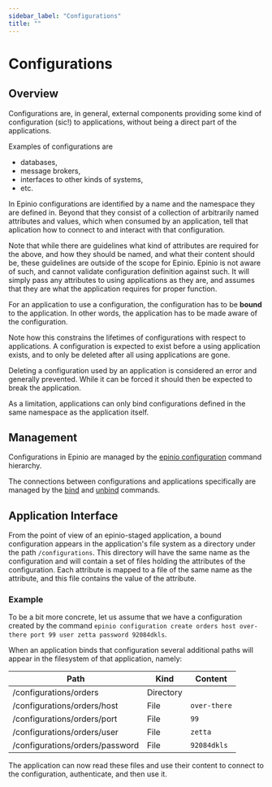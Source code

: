 ```yaml
---
sidebar_label: "Configurations"
title: ""
---
```


<head>
  <link rel="canonical" href="https://docs.epinio.io/references/configurations"/>
</head>

# Configurations

## Overview

Configurations are, in general, external components providing some kind of configuration (sic!) to
applications, without being a direct part of the applications.

Examples of configurations are

  - databases,
  - message brokers,
  - interfaces to other kinds of systems,
  - etc.

In Epinio configurations are identified by a name and the namespace they are defined in. Beyond
that they consist of a collection of arbitrarily named attributes and values, which when
consumed by an application, tell that aplication how to connect to and interact with that
configuration.

Note that while there are guidelines what kind of attributes are required for the above, and
how they should be named, and what their content should be, these guidelines are outside
of the scope for Epinio. Epinio is not aware of such, and cannot validate configuration
definition against such. It will simply pass any attributes to using applications as they
are, and assumes that they are what the application requires for proper function.

For an application to use a configuration, the configuration has to be __bound__ to the application. In
other words, the application has to be made aware of the configuration.

Note how this constrains the lifetimes of configurations with respect to applications. A configuration
is expected to exist before a using application exists, and to only be deleted after all
using applications are gone.

Deleting a configuration used by an application is considered an error and generally
prevented. While it can be forced it should then be expected to break the application.

As a limitation, applications can only bind configurations defined in the same namespace as the
application itself.

## Management

Configurations in Epinio are managed by the [epinio configuration](./commands/cli/configuration/epinio_configuration.md)
command hierarchy.

The connections between configurations and applications specifically are managed by the
[bind](./commands/cli/configuration/epinio_configuration_bind.md) and [unbind](./commands/cli/configuration/epinio_configuration_unbind.md) commands.

## Application Interface

From the point of view of an epinio-staged application, a bound configuration appears in the
application's file system as a directory under the path `/configurations`. This directory will
have the same name as the configuration and will contain a set of files holding the attributes of the
configuration. Each attribute is mapped to a file of the same name as the attribute, and this
file contains the value of the attribute.

### Example

To be a bit more concrete, let us assume that we have a configuration created by the command
`epinio configuration create orders host over-there port 99 user zetta password 92084dkls`.

When an application binds that configuration several additional paths will appear in the
filesystem of that application, namely:

| Path | Kind	| Content	|
| ---- | ---- | ------- |
|/configurations/orders		|Directory	|		|
|/configurations/orders/host		|File		|`over-there`	|
|/configurations/orders/port		|File		|`99`		|
|/configurations/orders/user		|File		|`zetta`	|
|/configurations/orders/password	|File		|`92084dkls`	|

The application can now read these files and use their content to connect to the configuration,
authenticate, and then use it.
